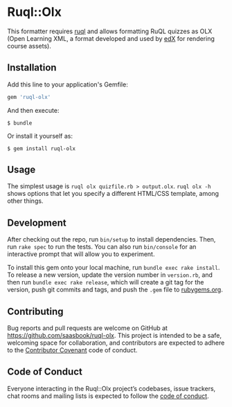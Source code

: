 # Ruql::Olx

This formatter requires [ruql](https://github.com/saasbook/ruql) and
allows formatting RuQL quizzes as OLX (Open Learning XML, a format
developed and used by [edX](https://edx.org) for rendering course assets).

## Installation

Add this line to your application's Gemfile:

```ruby
gem 'ruql-olx'
```

And then execute:

    $ bundle

Or install it yourself as:

    $ gem install ruql-olx

## Usage

The simplest usage is `ruql olx quizfile.rb > output.olx`.
`ruql olx -h` shows options that let you specify a different HTML/CSS
template, among other things.

## Development

After checking out the repo, run `bin/setup` to install dependencies. Then, run `rake spec` to run the tests. You can also run `bin/console` for an interactive prompt that will allow you to experiment.

To install this gem onto your local machine, run `bundle exec rake install`. To release a new version, update the version number in `version.rb`, and then run `bundle exec rake release`, which will create a git tag for the version, push git commits and tags, and push the `.gem` file to [rubygems.org](https://rubygems.org).

## Contributing

Bug reports and pull requests are welcome on GitHub at https://github.com/saasbook/ruql-olx. This project is intended to be a safe, welcoming space for collaboration, and contributors are expected to adhere to the [Contributor Covenant](http://contributor-covenant.org) code of conduct.

## Code of Conduct

Everyone interacting in the Ruql::Olx project’s codebases, issue trackers, chat rooms and mailing lists is expected to follow the [code of conduct](https://github.com/saasbook/ruql-olx/blob/master/CODE_OF_CONDUCT.md).
